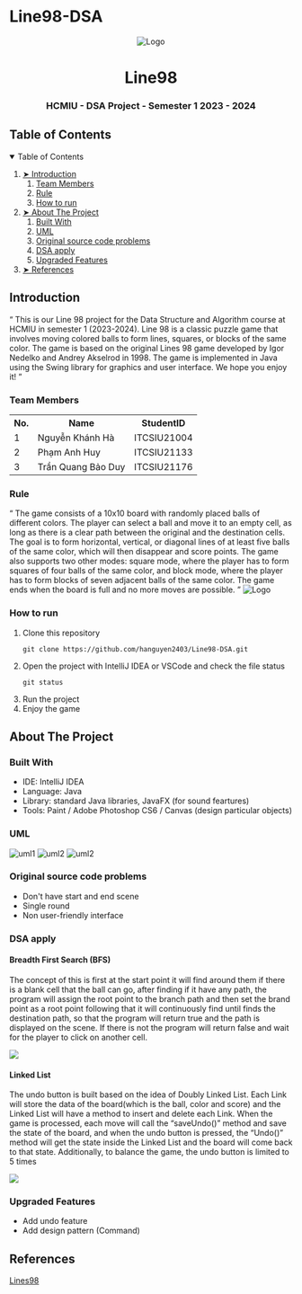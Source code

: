 # Line98-DSA

<p align="center">
  <img src="Resources\Resources\start\scene.png" alt="Logo">
</p>
<h1 align="center"> Line98 </h1>
<h3 align="center"> HCMIU - DSA Project - Semester 1 2023 - 2024 </h3>



<!-- TABLE OF CONTENTS -->
<h2 id="table-of-contents"> Table of Contents</h2>

<details open="open">
  <summary>Table of Contents</summary>
  <ol>
    <li><a href="#Introduction">➤ Introduction</a>
      <ol>
        <li><a href="#Team Members"> Team Members</a></li>
        <li><a href="#Rule"> Rule</a></li>
        <li><a href="#How to run"> How to run</a></li>
      </ol>
    </li>
    <li><a href="#about-the-project"> ➤ About The Project</a>
      <ol>
        <li><a href="#built-with"> Built With</a></li>
        <li><a href="#uml"> UML</a></li>
        <li><a href="#probs"> Original source code problems</a></li>
        <li><a href="#BFS"> DSA apply</a></li>        
        <li><a href="#new-features"> Upgraded Features</a></li>
      </ol>
    </li>
    <li><a href="#references"> ➤ References</a></li>
  </ol>
</details>

<!-- INTRODUCTION -->
<h2 id="Introduction"> Introduction</h2>

<q>
This is our Line 98 project for the Data Structure and Algorithm course at HCMIU in semester 1 (2023-2024).
Line 98 is a classic puzzle game that involves moving colored balls to form lines, squares, or blocks of the same color. The game is based on the original Lines 98 game developed by Igor Nedelko and Andrey Akselrod in 1998. The game is implemented in Java using the Swing library for graphics and user interface. We hope you enjoy it!
</q>
<h3 id="Team Members"> Team Members </h3>
<table>
    <tr>
        <th>No.</th>
        <th>Name</th>
        <th>StudentID</th>
    </tr>
    <tr>
        <td>1</td>
        <td>Nguyễn Khánh Hà</td>
        <td>ITCSIU21004</td>
    </tr>
    <tr>
        <td>2</td>
        <td>Phạm Anh Huy</td>
        <td>ITCSIU21133</td>
    </tr>
    <tr>
        <td>3</td>
        <td>Trần Quang Bảo Duy</td>
        <td>ITCSIU21176</td>
    </tr>
</table>

<h3 id="Rule"> Rule </h3>
<q>
The game consists of a 10x10 board with randomly placed balls of different colors. The player can select a ball and move it to an empty cell, as long as there is a clear path between the original and the destination cells. The goal is to form horizontal, vertical, or diagonal lines of at least five balls of the same color, which will then disappear and score points. The game also supports two other modes: square mode, where the player has to form squares of four balls of the same color, and block mode, where the player has to form blocks of seven adjacent balls of the same color. The game ends when the board is full and no more moves are possible.
</q>

<img src="Resources/Resources/Game Play/gamescene.png" alt="Logo">

<h3 id="How to run"> How to run </h3>
<ol>
<li> Clone this repository</li>

    git clone https://github.com/hanguyen2403/Line98-DSA.git

<li> Open the project with IntelliJ IDEA or VSCode and check the file status</li>

    git status

<li> Run the project</li>
<li> Enjoy the game</li>
</ol>

<!-- ABOUT THE PROJECT -->

<h2 id="about-the-project"> About The Project</h2>

<h3 id="built-with"> Built With </h3>
  <ul>
    <li>IDE: IntelliJ IDEA</li>
    <li>Language: Java</li>
    <li>Library: standard Java libraries, JavaFX (for sound feartures)</li>
    <li>Tools: Paint / Adobe Photoshop CS6 / Canvas (design particular objects)</li>
  </ul>
<h3 id="uml"> UML </h3>
<img src="Resources\Resources\UML Diagram\picture 1.PNG" alt="uml1">
<img src="Resources\Resources\UML Diagram\picture 2.PNG" alt="uml2" >
<img src="Resources\Resources\UML Diagram\picture 3.PNG" alt="uml2">
<h3 id="probs"> Original source code problems </h3>
  <ul>
    <li>Don't have start and end scene</li>
    <li>Single round</li>
    <li>Non user-friendly interface</li>
  </ul>
<h3 id="BFS"> DSA apply </h3>
    <h4 id="BFS"> Breadth First Search (BFS)</h4>
        <p> The concept of this is first at the start point it will find around them if there is a blank cell that the ball can go, after finding if it have any path, the program will assign the root point to the branch path and then set the brand point as a root point following that it will continuously find until finds the destination path, so that the program will return true and the path is displayed on the scene. If there is not the program will return false and wait for the player to click on another cell. </p> 
        <img src="Resources/Resources/Game Play/BFS.png" >
    <h4 id="Linked_list"> Linked List </h4>
        <p> The undo button is built based on the idea of Doubly Linked List. Each Link will store the data of the board(which is the ball, color and score) and the Linked List will have a method to insert and delete each Link. When the game is processed, each move will call the “saveUndo()” method and save the state of the board, and when the undo button is pressed, the “Undo()” method will get the state inside the Linked List and the board will come back to that state. Additionally, to balance the game, the undo button is limited to 5 times </p>
        <img src="Resources/Resources/Game Play/Linkedlist.png" >
<h3 id="new-features"> Upgraded Features </h3>
  <ul>
    <li>Add undo feature </li>
    <li>Add design pattern (Command)</li>
  </ul>


<!-- REFERENCES -->
<h2 id="references"> References </h2>
<a href="https://katatunix.wordpress.com/2010/11/23/thu%E1%BA%ADt-toan-c%E1%BB%A7a-game-lines98-p1/"> Lines98 </a> 